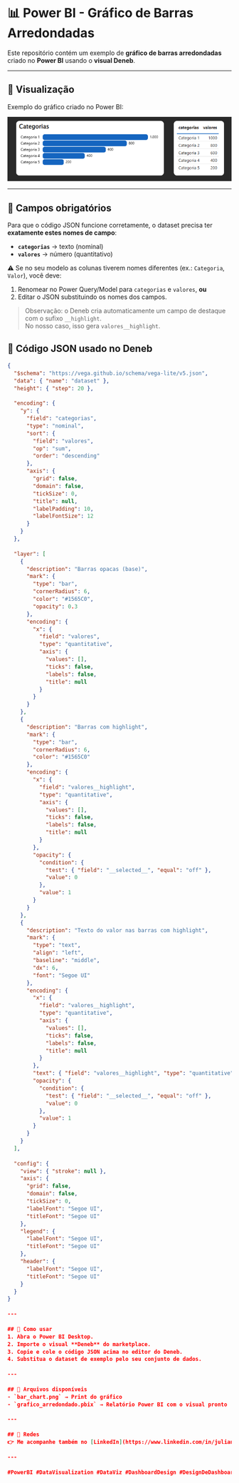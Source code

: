 # 📊 Power BI - Gráfico de Barras Arredondadas

Este repositório contém um exemplo de **gráfico de barras arredondadas** criado no **Power BI** usando o **visual Deneb**.

---

## 🚀 Visualização
Exemplo do gráfico criado no Power BI:

![Exemplo do Gráfico](https://github.com/JulianaFortunato/powerbi-bar-chart/blob/main/bar_chart.png)

---

## 🧩 Campos obrigatórios
Para que o código JSON funcione corretamente, o dataset precisa ter **exatamente estes nomes de campo**:

- **`categorias`** → texto (nominal)  
- **`valores`** → número (quantitativo)  

⚠️ Se no seu modelo as colunas tiverem nomes diferentes (ex.: `Categoria`, `Valor`), você deve:  
1. Renomear no Power Query/Model para `categorias` e `valores`, **ou**  
2. Editar o JSON substituindo os nomes dos campos.

> Observação: o Deneb cria automaticamente um campo de destaque com o sufixo `__highlight`.  
> No nosso caso, isso gera `valores__highlight`.

## 📄 Código JSON usado no Deneb
```json
{
  "$schema": "https://vega.github.io/schema/vega-lite/v5.json",
  "data": { "name": "dataset" },
  "height": { "step": 20 },

  "encoding": {
    "y": {
      "field": "categorias",
      "type": "nominal",
      "sort": {
        "field": "valores",
        "op": "sum",
        "order": "descending"
      },
      "axis": {
        "grid": false,
        "domain": false,
        "tickSize": 0,
        "title": null,
        "labelPadding": 10,
        "labelFontSize": 12
      }
    }
  },

  "layer": [
    {
      "description": "Barras opacas (base)",
      "mark": {
        "type": "bar",
        "cornerRadius": 6,
        "color": "#1565C0",
        "opacity": 0.3
      },
      "encoding": {
        "x": {
          "field": "valores",
          "type": "quantitative",
          "axis": {
            "values": [],
            "ticks": false,
            "labels": false,
            "title": null
          }
        }
      }
    },
    {
      "description": "Barras com highlight",
      "mark": {
        "type": "bar",
        "cornerRadius": 6,
        "color": "#1565C0"
      },
      "encoding": {
        "x": {
          "field": "valores__highlight",
          "type": "quantitative",
          "axis": {
            "values": [],
            "ticks": false,
            "labels": false,
            "title": null
          }
        },
        "opacity": {
          "condition": {
            "test": { "field": "__selected__", "equal": "off" },
            "value": 0
          },
          "value": 1
        }
      }
    },
    {
      "description": "Texto do valor nas barras com highlight",
      "mark": {
        "type": "text",
        "align": "left",
        "baseline": "middle",
        "dx": 6,
        "font": "Segoe UI"
      },
      "encoding": {
        "x": {
          "field": "valores__highlight",
          "type": "quantitative",
          "axis": {
            "values": [],
            "ticks": false,
            "labels": false,
            "title": null
          }
        },
        "text": { "field": "valores__highlight", "type": "quantitative", "format": ",.0f" },
        "opacity": {
          "condition": {
            "test": { "field": "__selected__", "equal": "off" },
            "value": 0
          },
          "value": 1
        }
      }
    }
  ],

  "config": {
    "view": { "stroke": null },
    "axis": {
      "grid": false,
      "domain": false,
      "tickSize": 0,
      "labelFont": "Segoe UI",
      "titleFont": "Segoe UI"
    },
    "legend": {
      "labelFont": "Segoe UI",
      "titleFont": "Segoe UI"
    },
    "header": {
      "labelFont": "Segoe UI",
      "titleFont": "Segoe UI"
    }
  }
}

---

## 📝 Como usar
1. Abra o Power BI Desktop.  
2. Importe o visual **Deneb** do marketplace.  
3. Copie e cole o código JSON acima no editor do Deneb.  
4. Substitua o dataset de exemplo pelo seu conjunto de dados.  

---

## 📂 Arquivos disponíveis
- `bar_chart.png` → Print do gráfico  
- `grafico_arredondado.pbix` → Relatório Power BI com o visual pronto  

---

## 🔗 Redes
👉 Me acompanhe também no [LinkedIn](https://www.linkedin.com/in/juliana-fortunato-006b56190/)  

---

#PowerBI #DataVisualization #DataViz #DashboardDesign #DesignDeDashboard #BusinessIntelligence #AnaliseDeDados #DataAnalytics 
